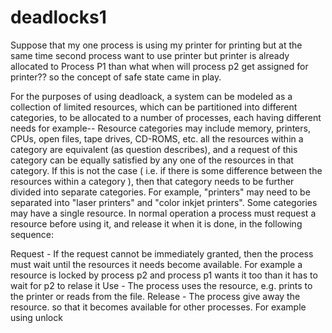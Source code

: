 # deadlocks1
Suppose that my one process is using my printer for printing but at the same time second process want to use printer but printer is already allocated to Process P1 than what when will process p2 get assigned for printer?? so the concept of safe state came in play.

For the purposes of using deadloack, a system can be modeled as a collection of limited resources, which can be partitioned into different categories, to be allocated to a number of processes, each having different needs for example-- Resource categories may include memory, printers, CPUs, open files, tape drives, CD-ROMS, etc. 
all the resources within a category are equivalent (as question describes), and a request of this category can be equally satisfied by any one of the resources in that category. If this is not the case ( i.e. if there is some difference between the resources within a category ), then that category needs to be further divided into separate categories. For example, "printers" may need to be separated into "laser printers" and "color inkjet printers".
Some categories may have a single resource.
In normal operation a process must request a resource before using it, and release it when it is done, in the following sequence:

 Request - If the request cannot be immediately granted, then the process must wait until the resources it needs become available. For example a resource is locked by process p2 and process p1 wants it too than it has to wait for p2 to relase it
 Use - The process uses the resource, e.g. prints to the printer or reads from the file.
 Release - The process give away the resource. so that it becomes available for other processes. For example using unlock
